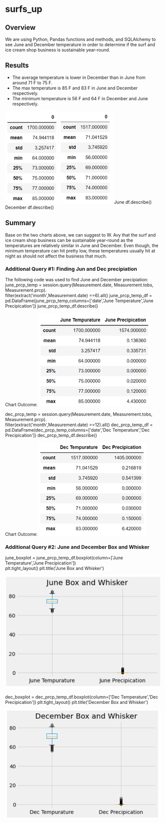 # surfs_up

## Overview 
We are using Python, Pandas functions and methods, and SQLAlchemy to see June and December temperature in order to determine if the surf and ice cream shop business is sustainable year-round.

## Results 
- The average temperature is lower in December than in June from around 71 F to 75 F. 
- The max temperature is 85 F and 83 F in June and December respectively.
- The minimum temperature is 56 F and 64 F in December and June respectively. 

![June_df](/Resources/June_df.png)  ![Dec_df](/Resources/Dec_df.png)
      June df.describe()                  December df.describe()

## Summary
Base on the two charts above, we can suggest to W. Avy that the surf and ice cream shop business can be sustainable year-round as the temperatures are relatively similar in June and December. Even though, the minimum temperature can hit pretty low, these temperatures usually hit at night as should not affect the business that much. 

### Additional Query #1: Finding Jun and Dec precipiation 

The following code was used to find June and December precipiation: 
june_prcp_temp = session.query(Measurement.date, Measurement.tobs, Measurement.prcp).\
                                                    filter(extract('month',Measurement.date) ==6).all()
june_prcp_temp_df = pd.DataFrame(june_prcp_temp,columns=['date','June Temperature','June Precipication'])
june_prcp_temp_df.describe()

Chart Outcome:
![Jun_Temp_Prep](/Resources/Jun_Temp_Prep.png)

dec_prcp_temp = session.query(Measurement.date, Measurement.tobs, Measurement.prcp).\
                                                    filter(extract('month',Measurement.date) ==12).all()
dec_prcp_temp_df = pd.DataFrame(dec_prcp_temp,columns=['date','Dec Temperature','Dec Precipication'])
dec_prcp_temp_df.describe()

Chart Outcome:
![Dec_Temp_Prep](/Resources/Dec_Temp_Prep.png)

### Additional Query #2: June and December Box and Whisker
june_boxplot = june_prcp_temp_df.boxplot(column=['June Temperature','June Precipication'])  
plt.tight_layout()
plt.title('June Box and Whisker')

![June_Box](/Resources/June_Box.png)

dec_boxplot = dec_prcp_temp_df.boxplot(column=['Dec Temperature','Dec Precipication'])
plt.tight_layout()
plt.title('December Box and Whisker')

![Dec_Box](/Resources/Dec_Box.png)

